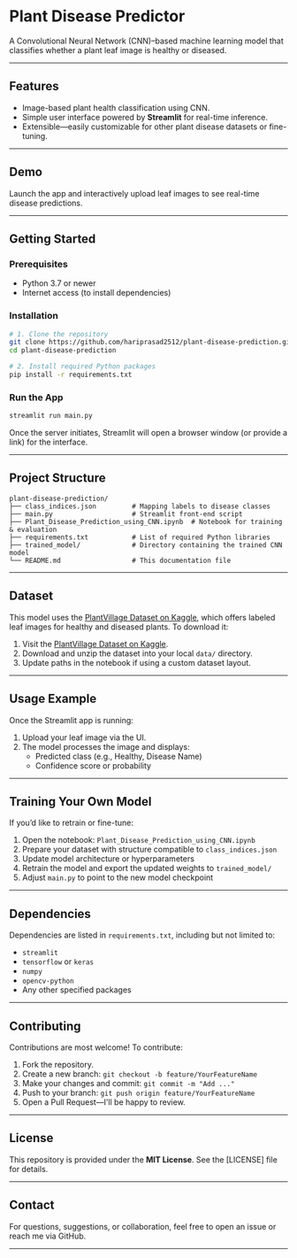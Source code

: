 # Plant Disease Predictor

A Convolutional Neural Network (CNN)–based machine learning model that classifies whether a plant leaf image is healthy or diseased.

---

##  Features
- Image-based plant health classification using CNN.
- Simple user interface powered by **Streamlit** for real-time inference.
- Extensible—easily customizable for other plant disease datasets or fine-tuning.

---

##  Demo

Launch the app and interactively upload leaf images to see real-time disease predictions.

---

##  Getting Started

### Prerequisites
- Python 3.7 or newer
- Internet access (to install dependencies)

### Installation

```bash
# 1. Clone the repository
git clone https://github.com/hariprasad2512/plant-disease-prediction.git
cd plant-disease-prediction

# 2. Install required Python packages
pip install -r requirements.txt
```

### Run the App

```bash
streamlit run main.py
```

Once the server initiates, Streamlit will open a browser window (or provide a link) for the interface.

---

##  Project Structure

```
plant-disease-prediction/
├── class_indices.json         # Mapping labels to disease classes
├── main.py                    # Streamlit front-end script
├── Plant_Disease_Prediction_using_CNN.ipynb  # Notebook for training & evaluation
├── requirements.txt           # List of required Python libraries
├── trained_model/             # Directory containing the trained CNN model
└── README.md                  # This documentation file
```

---

##  Dataset

This model uses the [PlantVillage Dataset on Kaggle], which offers labeled leaf images for healthy and diseased plants. To download it:

1. Visit the [PlantVillage Dataset on Kaggle](https://www.kaggle.com/datasets/abdallahalidev/plantvillage-dataset/data).
2. Download and unzip the dataset into your local `data/` directory.
3. Update paths in the notebook if using a custom dataset layout.

---

##  Usage Example

Once the Streamlit app is running:
1. Upload your leaf image via the UI.
2. The model processes the image and displays:
   - Predicted class (e.g., Healthy, Disease Name)
   - Confidence score or probability

---

##  Training Your Own Model

If you’d like to retrain or fine-tune:

1. Open the notebook: `Plant_Disease_Prediction_using_CNN.ipynb`
2. Prepare your dataset with structure compatible to `class_indices.json`
3. Update model architecture or hyperparameters
4. Retrain the model and export the updated weights to `trained_model/`
5. Adjust `main.py` to point to the new model checkpoint

---

##  Dependencies

Dependencies are listed in `requirements.txt`, including but not limited to:

- `streamlit`
- `tensorflow` or `keras`
- `numpy`
- `opencv-python`
- Any other specified packages

---

##  Contributing

Contributions are most welcome! To contribute:

1. Fork the repository.
2. Create a new branch: `git checkout -b feature/YourFeatureName`
3. Make your changes and commit: `git commit -m "Add ..."`
4. Push to your branch: `git push origin feature/YourFeatureName`
5. Open a Pull Request—I'll be happy to review.

---

##  License

This repository is provided under the **MIT License**. See the [LICENSE] file for details.

---

##  Contact

For questions, suggestions, or collaboration, feel free to open an issue or reach me via GitHub.

---

[PlantVillage Dataset on Kaggle]: https://www.kaggle.com/datasets/abdallahalidev/plantvillage-dataset/data